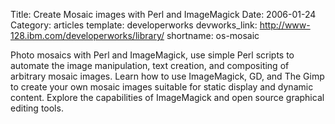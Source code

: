 Title: Create Mosaic images with Perl and ImageMagick
Date: 2006-01-24
Category: articles
template: developerworks
devworks_link: http://www-128.ibm.com/developerworks/library/
shortname: os-mosaic

Photo mosaics with Perl and ImageMagick, use simple Perl scripts to
automate the image manipulation, text creation, and compositing of
arbitrary mosaic images. Learn how to use ImageMagick, GD, and The Gimp
to create your own mosaic images suitable for static display and dynamic
content. Explore the capabilities of ImageMagick and open source
graphical editing tools. 
